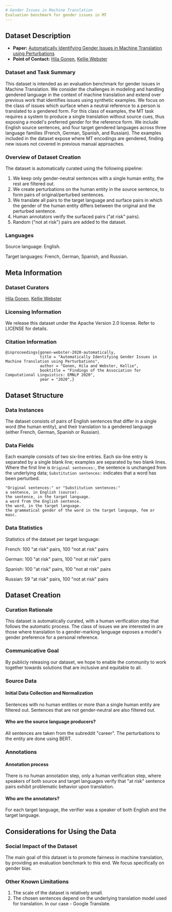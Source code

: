 ```yaml
---
# Gender Issues in Machine Translation
Evaluation benchmark for gender issues in MT
---
```



## Dataset Description
- **Paper:** [Automatically Identifying Gender Issues in Machine Translation using Perturbations](https://www.aclweb.org/anthology/2020.findings-emnlp.180.pdf)
- **Point of Contact:** [Hila Gonen](mailto:hilagnn@gmail.com), [Kellie Webster](websterk@google.com)

### Dataset and Task Summary
This dataset is intended as an evaluation benchmark for gender issues in Machine Translation.
We consider the challenges in modeling and handling gendered language in the context of machine translation and extend over previous work that identifies issues using synthetic examples. We focus on the class of issues which surface when a neutral reference to a person is translated to a gendered form. For this class of examples, the MT task requires a system to produce a single translation without source cues, thus exposing a model's preferred gender for the reference form.
We include English source sentences, and four target gendered languages across three language families (French, German, Spanish, and Russian).
The examples included in the dataset expose where MT encodings are gendered, finding new issues not covered in previous manual approaches.

### Overview of Dataset Creation

The dataset is automatically curated using the following pipeline:
1. We keep only gender-neutral sentences with a single human entity, the rest are filtered out.
2. We create perturbations on the human entity in the source sentence, to form pairs of original/perturbed sentences.
3. We translate all pairs to the target language and surface pairs in which the gender of the human entity differs between the original and the perturbed sentence.
4. Human annotators verify the surfaced pairs ("at risk" pairs).
5. Random ("not at risk") pairs are added to the dataset.

### Languages
Source language: English.

Target languages: French, German, Spanish, and Russian.

## Meta Information

### Dataset Curators
[Hila Gonen](mailto:hilagnn@gmail.com), [Kellie Webster](websterk@google.com)

### Licensing Information
We release this dataset under the Apache Version 2.0 license. Refer to LICENSE
for details.

### Citation Information
```
@inproceedings{gonen-webster-2020-automatically,
               title = "Automatically Identifying Gender Issues in Machine Translation using Perturbations",
               author = "Gonen, Hila and Webster, Kellie",
               booktitle = "Findings of the Association for Computational Linguistics: EMNLP 2020",
               year = "2020",}
```

## Dataset Structure

### Data Instances
The dataset consists of pairs of English sentences that differ in a single word (the human entity), and their translation to a gendered language (either French, German, Spanish or Russian).

### Data Fields
Each example consists of two six-line entries. Each six-line entry is separated
by a single blank line; examples are separated by two blank lines. Where the
first line is `Original sentences:`, the sentence is unchanged from the
underlying data; `Substitution sentences:` indicates that a word has been
perturbed.

```
"Original sentences:" or "Substitution sentences:"
a sentence, in English (source).
the sentence, in the target language.
a word from the English sentence.
the word, in the target language.
the grammatical gender of the word in the target language, fem or masc.
```

### Data Statistics

Statistics of the dataset per target language:

French: 100 "at risk" pairs, 100 "not at risk" pairs

German: 100 "at risk" pairs, 100 "not at risk" pairs

Spanish: 100 "at risk" pairs, 100 "not at risk" pairs

Russian: 59 "at risk" pairs, 100 "not at risk" pairs


## Dataset Creation

### Curation Rationale
This dataset is automatically curated, with a human verification step that follows the automatic process. The class of issues we are interested in are those where translation to a gender-marking language exposes a model's gender preference for a personal reference.

### Communicative Goal
By publicly releasing our dataset, we hope to enable the community to work together towards solutions that are inclusive and equitable to all.

### Source Data

#### Initial Data Collection and Normalization
Sentences with no human entities or more than a single human entity are filtered out. Sentences that are not gender-neutral are also filtered out.

#### Who are the source language producers?
All sentences are taken from the subreddit "career". The perturbations to the entity are done using BERT.


### Annotations

#### Annotation process
There is no human annotation step, only a human verification step, where speakers of both source and target languages verify that "at risk" sentence pairs exhibit problematic behavior upon translation.

#### Who are the annotators?
For each target language, the verifier was a speaker of both English and the target language.


## Considerations for Using the Data

### Social Impact of the Dataset
The main goal of this dataset is to promote fairness in machine translation, by providing an evaluation benchmark to this end.
We focus specifically on gender bias.

### Other Known Limitations
1. The scale of the dataset is relatively small.
2. The chosen sentences depend on the underlying translation model used for translation. In our case - Google Translate.
